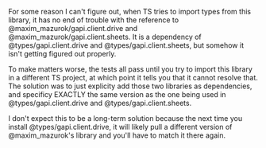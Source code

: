 For some reason I can't figure out, when TS tries to import types from
this library, it has no end of trouble with the reference to @maxim_mazurok/gapi.client.drive
and @maxim_mazurok/gapi.client.sheets.  It is a dependency of @types/gapi.client.drive and
@types/gapi.client.sheets, but somehow it isn't getting figured out properly.

To make matters worse, the tests all pass until you try to import this library in a different
TS project, at which point it tells you that it cannot resolve that.  The solution was to 
just explicity add those two libraries as dependencies, and specificy EXACTLY the same 
version as the one being used in @types/gapi.client.drive and @types/gapi.client.sheets.

I don't expect this to be a long-term solution because the next time you install @types/gapi.client.drive,
it will likely pull a different version of @maxim_mazurok's library and you'll have to match it
there again.
